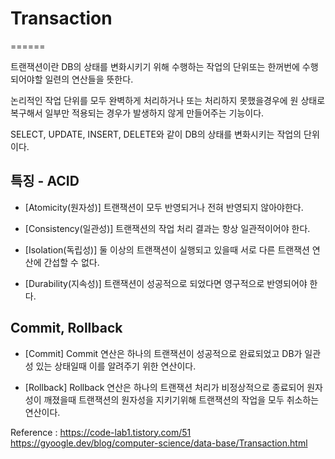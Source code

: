 # Transaction
======

트랜잭션이란 DB의 상태를 변화시키기 위해 수행하는
작업의 단위또는 한꺼번에 수행되어야할 일련의 연산들을 뜻한다.

논리적인 작업 단위를 모두 완벽하게 처리하거나 또는 처리하지
못했을경우에 원 상태로 복구해서 일부만 적용되는 경우가 발생하지
않게 만들어주는 기능이다.

SELECT, UPDATE, INSERT, DELETE와 같이 DB의 상태를
변화시키는 작업의 단위이다.


## 특징 - ACID

- [Atomicity(원자성)]
  트랜잭션이 모두 반영되거나 전혀 반영되지 않아야한다.

- [Consistency(일관성)]
  트랜잭션의 작업 처리 결과는 항상 일관적이어야 한다.

- [Isolation(독립성)]
  둘 이상의 트랜잭션이 실행되고 있을때 서로 다른 트랜잭션 연산에
  간섭할 수 없다.

- [Durability(지속성)]
  트랜잭션이 성공적으로 되었다면 영구적으로 반영되어야 한다.


## Commit, Rollback

- [Commit]
  Commit 연산은 하나의 트랜잭션이 성공적으로 완료되었고
  DB가 일관성 있는 상태일때 이를 알려주기 위한 연산이다.

- [Rollback]
  Rollback 연산은 하나의 트랜잭션 처리가 비정상적으로 종료되어
  원자성이 깨졌을때 트랜잭션의 원자성을 지키기위해 트랜잭션의
  작업을 모두 취소하는 연산이다.


Reference :
https://code-lab1.tistory.com/51
https://gyoogle.dev/blog/computer-science/data-base/Transaction.html